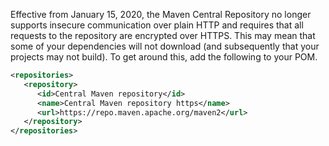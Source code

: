 Effective from January 15, 2020, the Maven Central Repository no longer supports insecure communication over plain HTTP and requires that all requests to the repository are encrypted over HTTPS. This may mean that some of your dependencies will not download (and subsequently that your projects may not build). To get around this, add the following to your POM.


```xml
<repositories>
   <repository>
      <id>Central Maven repository</id>
      <name>Central Maven repository https</name>
      <url>https://repo.maven.apache.org/maven2</url>
   </repository>
</repositories>
```
